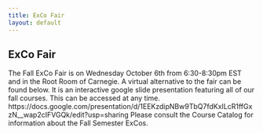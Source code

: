 ```yaml
---
title: ExCo Fair
layout: default
---
```

## ExCo Fair

<p>The Fall ExCo Fair is on Wednesday October 6th from 6:30-8:30pm EST and in the Root Room of Carnegie. A virtual alternative to the fair can be found below. It is an interactive google slide presentation featuring all of our fall courses. This can be accessed at any time. https://docs.google.com/presentation/d/1EEKzdipNBw9TbQ7fdKxILcR1ffGxzN__wap2cIFVGQk/edit?usp=sharing
  Please consult the Course Catalog for information about the Fall Semester ExCos. </p>  
